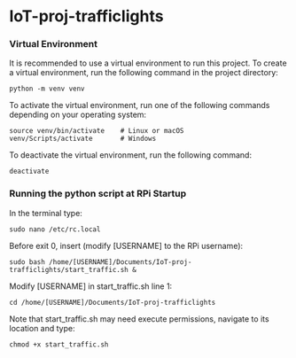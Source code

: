 # IoT-proj-trafficlights

### Virtual Environment
It is recommended to use a virtual environment to run this project. To create a virtual environment, run the following command in the project directory:
```
python -m venv venv
```
To activate the virtual environment, run one of the following commands depending on your operating system:
```
source venv/bin/activate    # Linux or macOS
venv/Scripts/activate       # Windows
```
To deactivate the virtual environment, run the following command:
```
deactivate
```

### Running the python script at RPi Startup
In the terminal type:
```
sudo nano /etc/rc.local
```
Before exit 0, insert (modify [USERNAME] to the RPi username):
```
sudo bash /home/[USERNAME]/Documents/IoT-proj-trafficlights/start_traffic.sh &
```
Modify [USERNAME] in start_traffic.sh line 1:
```
cd /home/[USERNAME]/Documents/IoT-proj-trafficlights
```
Note that start_traffic.sh may need execute permissions, navigate to its location and type:
```
chmod +x start_traffic.sh
```